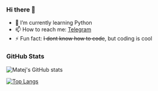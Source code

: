 ### Hi there 👋

- 🌱 I’m currently learning Python 
- 📫 How to reach me: [Telegram](t.me/matejmajny)
- ⚡ Fun fact: ~~I dont know how to code~~, but coding is cool

### GitHub Stats

![Matej's GitHub stats](https://github-readme-stats.vercel.app/api?username=matejmajny&theme=dark&show_icons=true)



[![Top Langs](https://github-readme-stats.vercel.app/api/top-langs/?username=matejmajny&theme=dark)](https://github.com/anuraghazra/github-readme-stats)




<!--
**matejmajny/matejmajny** is a ✨ _special_ ✨ repository because its `README.md` (this file) appears on your GitHub profile.

Here are some ideas to get you started:

- 🔭 I’m currently working on ...
- 👯 I’m looking to collaborate on ...
- 🤔 I’m looking for help with ...
- 💬 Ask me about ...
- 😄 Pronouns: ...
-->
